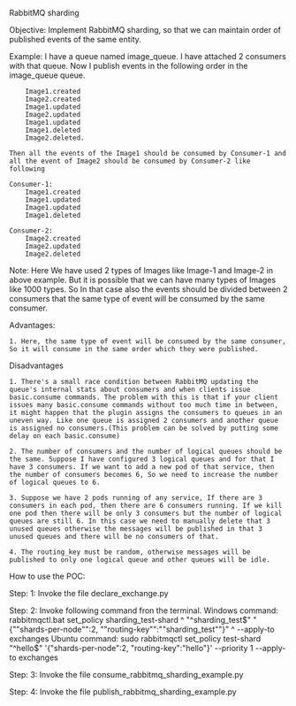 RabbitMQ sharding

Objective: 
    Implement RabbitMQ sharding, so that we can maintain order of published events of the same entity.

Example:
    I have a queue named image_queue. I have attached 2 consumers with that queue. Now I publish events in the following order in the image_queue queue.
    
        Image1.created 
        Image2.created 
        Image1.updated
        Image2.updated 
        Image1.updated
        Image1.deleted
        Image2.deleted.
        
    Then all the events of the Image1 should be consumed by Consumer-1 and all the event of Image2 should be consumed by Consumer-2 like following
    
    Consumer-1: 
        Image1.created
        Image1.updated
        Image1.updated
        Image1.deleted
        
    Consumer-2: 
        Image2.created
        Image2.updated
        Image2.deleted

Note: Here We have used 2 types of Images like Image-1 and Image-2 in above example. But it is possible that we can have many types of Images like 1000 types. So In that case also the events should be divided between 2 consumers that the same type of event will be consumed by the same consumer.

Advantages: 

    1. Here, the same type of event will be consumed by the same consumer, So it will consume in the same order which they were published.

Disadvantages

    1. There's a small race condition between RabbitMQ updating the queue's internal stats about consumers and when clients issue basic.consume commands. The problem with this is that if your client issues many basic.consume commands without too much time in between, it might happen that the plugin assigns the consumers to queues in an uneven way. Like one queue is assigned 2 consumers and another queue is assigned no consumers.(This problem can be solved by putting some delay on each basic.consume)
    
    2. The number of consumers and the number of logical queues should be the same. Suppose I have configured 3 logical queues and for that I have 3 consumers. If we want to add a new pod of that service, then the number of consumers becomes 6, So we need to increase the number of logical queues to 6.
    
    3. Suppose we have 2 pods running of any service, If there are 3 consumers in each pod, then there are 6 consumers running. If we kill one pod then there will be only 3 consumers but the number of logical queues are still 6. In this case we need to manually delete that 3 unused queues otherwise the messages will be published in that 3 unused queues and there will be no consumers of that.
    
    4. The routing_key must be random, otherwise messages will be published to only one logical queue and other queues will be idle.
    
    
How to use the POC:

Step: 1: Invoke the file declare_exchange.py

Step: 2: Invoke following command fron the terminal.
        Windows command: rabbitmqctl.bat set_policy sharding_test-shard ^
                "^sharding_test$" "{""shards-per-node"":2, ""routing-key"":""sharding_test""}" ^
                --apply-to exchanges
        Ubuntu command: sudo rabbitmqctl set_policy test-shard "^hello$" '{"shards-per-node":2, "routing-key":"hello"}' --priority 1 --apply-to exchanges
                
 Step: 3: Invoke the file consume_rabbitmq_sharding_example.py
 
 Step: 4: Invoke the file publish_rabbitmq_sharding_example.py
